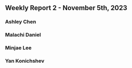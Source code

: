 ## Weekly Report 2 - November 5th, 2023

### Ashley Chen

### Malachi Daniel

### Minjae Lee

### Yan Konichshev
